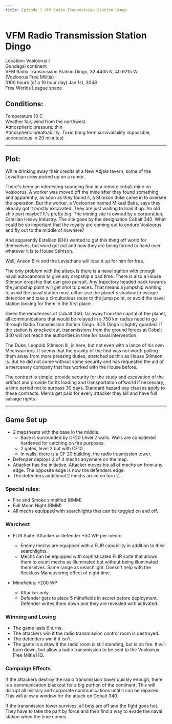 ```yaml
---
title: Episode 1 VFM Radio Transmission Station Dingo
---
```


# VFM Radio Transmission Station Dingo
Location: Vosloorus I  
Gundagai continent  
VFM Radio Transmission Station Dingo, 32.4405 N, 40.9215 W  
(Vosloorus Free Militia)  
0100 hours (of a 19 hour day) Jan 1st, 3048  
Free Worlds League space  

## Conditions:
Temperature 10 C  
Weather fair, wind from the northwest.  
Atmospheric pressure: thin  
Atmospheric breathability: Toxic (long term survivalibility impossible, unconscious in 20 minutes)  

---

## Plot:

While drinking away their credits at a New Adjala tavern, some of the Leviathan crew picked up on a rumor.  

There's been an interesting sounding find in a remote cobalt mine on Vosloorus. A worker was moved off the mine after they found something and apparently, as soon as they found it, a Stimson duke came in to oversee the operation. But the worker, a Vosloorian named Mikael Beks, says they already got it mostly excavated. They are just waiting to load it up. An old ship part maybe? It's pretty big. The mining site is owned by a corporation, Estellian Heavy Industry. The site goes by the designation Cobalt 340. What could be so important that the royalty are coming out to endure Vosloorus and fly out to the middle of nowhere? 

And apparently Estellian (EHI) wanted to get this thing off world for themselves, but word got out and now they are being forced to hand over whatever it is to House Stimson.

Well, Anson Birk and the Leviathans will load it up for him for free. 

The only problem with the attack is there is a naval station with enough naval autocannons to give any dropship a bad time. There is also a House Stimson dropship that can give pursuit. Any trajectory headed back towards the jumpship point will get shot to pieces. That means a jumpship wanting to avoid the naval station must either use the planet's shadow to escape detection and take a circuitutious route to the jump point, or avoid the naval station looking for them in the first place. 

Given the remoteness of Cobalt 340, far away from the capital of the planet, all communications that would be relayed in a 750 km radius need to go through Radio Transmission Station Dingo. RDS Dingo is lightly guarded. If the station is knocked out, transmissions from the ground forces at Cobalt 340 will not reach the authorities in time for naval intervention.

The Duke, Leopold Stimson III, is here, but not even with a lance of his own Mechwarriors. It seems that the gravity of the find was not worth pulling them away from more pressing duties, stretched as thin as House Stimson is. But he did not come without some security and has requested the aid of a mercenary company that has worked with the House before. 

The contract is simple: provide security for the study and excavation of the artifact and provide for its loading and transportation offworld if necessary, a time period not to surpass 30 days. Standard hazard pay clauses apply to these contracts. Mercs get paid for every attacker they kill and have full salvage rights. 

---

## Game Set up
* 2 mapsheets with the base in the middle. 
	* Base is surrounded by CF20 Level 2 walls. Walls are considered hardened for catching on fire purposes.
	* 2 gates, level 2 but with CF10.
	* In walls, there is a CF 20 building, the radio trasmission tower. 
* Defender deploys 2 of 4 mechs anywhere on the map.
* Attacker has the initiative. Attacker moves his all of mechs on from any edge. The opposite edge is now the defenders edge. 
* The defenders additional 2 mechs arrive on turn 2.

### Special rules:
* Fire and Smoke simplifed (BMM)
* Full Moon Night (BMM)
* All mechs equipped with searchlights that can be toggled on and off.

### Warchest 
* FLIR Suite: Attacker or defender +50 WP per mech:
    - Enemy mechs are equipped with a FLIR capability in addition to their searchlights.
    - Mechs can be equipped with sophisticated FLIR suite that allows them to count mechs as illuminated but without being illuminated themselves. Same range as searchlight. Doesn't help with the Reckless Maneuvering effect of night time.

* Minefields: +200 WP
    * Attacker only
    * Defender gets to place 5 minefields in secret before deployment. Defender writes them down and they are revealed with activated.

### Winning and Losing
* The game lasts 6 turns. 
* The attackers win if the radio transmission control room is destroyed. 
* The defenders win if it isn't. 
* The game is a draw if the radio room is still standing, but is on fire. It will burn down, but allow a radio transmission to be sent to the Vosloorus Free Miltia HQ. 

### Campaign Effects
If the attackers destroy the radio transmission tower quickly enough, there is a communication blackout for a big portion of the continent. This will disrupt all military and corporate communications until it can be repaired. This will allow a window for the attack on Cobalt 340.  

If the transmission tower survives, all bets are off and the fight goes hot. They have to take the part by force and then find a way to evade the naval station when the time comes.